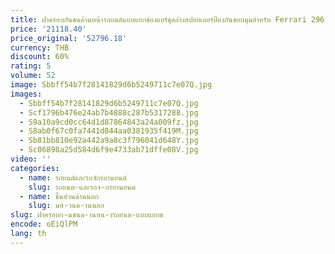 ```yaml
---
title: ฝาครอบกันชนด้านหน้ารถยนต์แบบแยกช่องแอร์ชุดล่างสปอยเลอร์ป้องกันขอบมุมสำหรับ Ferrari 296 GTB OEM อุปกรณ์ภายนอก
price: '21118.40'
price_original: '52796.18'
currency: THB
discount: 60%
rating: 5
volume: 52
image: Sbbff54b7f28141829d6b5249711c7e07Q.jpg
images:
  - Sbbff54b7f28141829d6b5249711c7e07Q.jpg
  - Scf1796b476e24ab7b4888c287b5317288.jpg
  - S9a10a9cd0cc64d1d87864843a24a009fz.jpg
  - S8ab0f67c0fa7441d844aa0381935f419M.jpg
  - Sb81bb810e92a442a9a8c3f796041d648Y.jpg
  - Sc06898a25d584d6f9e4733ab71dffe08V.jpg
video: ''
categories:
  - name: รถยนต์และรถจักรยานยนต์
    slug: รถยนต-และรถจ-กรยานยนต
  - name: ชิ้นส่วนด้านนอก
    slug: นส-วนด-านนอก
slug: ฝาครอบก-นชนด-านหน-ารถยนต-แบบแยกช
encode: oEiQlPM
lang: th
---
```

  